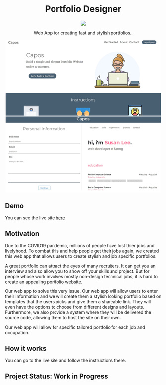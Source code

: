 <p align="center">
<h1 align="center">
Portfolio Designer
</h1>
<p align="center">
	<a href="https://capos.netlify.app/">	
		<img align="center" src="https://api.netlify.com/api/v1/badges/3d4f7024-efb0-4e67-8baa-577fe9a3eabb/deploy-status" />
	</a>
</p>
                                                              
<p align="center">
Web App for creating fast and stylish portfolios..
</p>
</p>


<div align="center">
<img src="./Snapshot-01.jpg" width="500" style="display:inline"/>
<img src="./Snapshot-02.jpg" width="500" style="display:inline"/>
</div>

## Demo
You can see the live site [here](https://capos.netlify.app/)

## Motivation

Due to the COVID19 pandemic, millions of people have lost thier jobs and livelyhood. To combat this and help people get their jobs again, we created this web app that allows users to create stylish and job specific portfolios.

A great portfolio can attract the eyes of many recruiters. It can get you an interview and also allow you to show off your skills and project. But for people whose work involves mostly non-design technical jobs, it is hard to create an appealing portfolio website.

Our web app to solve this very issue. Our web app will allow users to enter their information and we will create them a stylish looking portfolio based on templates that the users picks and give them a shareable link. They will even have the options to choose from different designs and layouts. Furthermore, we also provide a system where they will be delivered the source code, allowing them to host the site on their own.

Our web app will allow for specific tailored portfolio for each job and occupation.


## How it works

You can go to the live site and follow the instructions there.


## Project Status: Work in Progress
